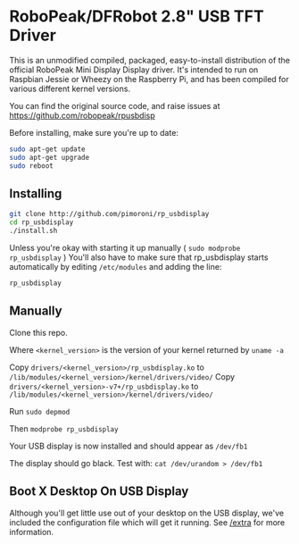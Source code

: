 # RoboPeak/DFRobot 2.8" USB TFT Driver

This is an unmodified compiled, packaged, easy-to-install distribution of the official RoboPeak Mini Display Display driver. It's intended to run on Raspbian Jessie or Wheezy on the Raspberry Pi, and has been compiled for various different kernel versions.

You can find the original source code, and raise issues at https://github.com/robopeak/rpusbdisp

Before installing, make sure you're up to date:

```bash
sudo apt-get update
sudo apt-get upgrade
sudo reboot
```

## Installing

```bash
git clone http://github.com/pimoroni/rp_usbdisplay
cd rp_usbdisplay
./install.sh
```

Unless you're okay with starting it up manually ( `sudo modprobe rp_usbdisplay` ) You'll also have to make sure that rp_usbdisplay starts automatically by editing `/etc/modules` and adding the line:

```bash
rp_usbdisplay
```

## Manually

Clone this repo.

Where `<kernel_version>` is the version of your kernel returned by `uname -a`

Copy `drivers/<kernel_version>/rp_usbdisplay.ko` to `/lib/modules/<kernel_version>/kernel/drivers/video/`
Copy `drivers/<kernel_version>-v7+/rp_usbdisplay.ko` to `/lib/modules/<kernel_version>/kernel/drivers/video/`

Run `sudo depmod`

Then `modprobe rp_usbdisplay`

Your USB display is now installed and should appear as `/dev/fb1`

The display should go black. Test with: `cat /dev/urandom > /dev/fb1`

## Boot X Desktop On USB Display

Although you'll get little use out of your desktop on the USB display, we've included the configuration file which will get it running. See [/extra](/extra) for more information.
